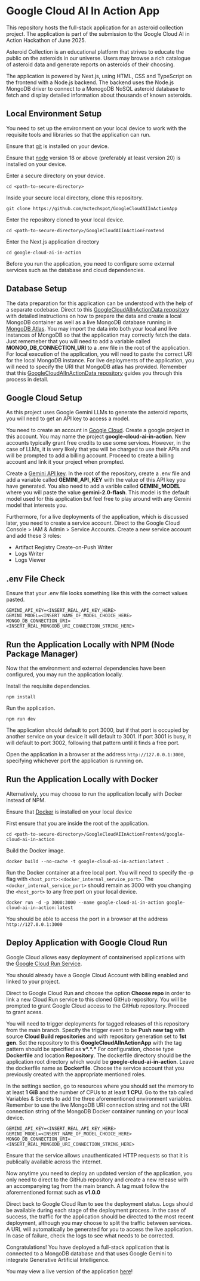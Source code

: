 # Google Cloud AI In Action App
This repository hosts the full-stack application for an asteroid collection project. The application is part of the submission to the Google Cloud AI in Action Hackathon of June 2025.

Asteroid Collection is an educational platform that strives to educate the public on the asteroids in our universe. Users may browse a rich catalogue of asteroid data and generate reports on asteroids of their choosing.

The application is powered by Next.js, using HTML, CSS and TypeScript on the frontend with a Node.js backend. The backend uses the Node.js MongoDB driver to connect to a MonogoDB NoSQL asteroid database to fetch and display detailed information about thousands of known asteroids.

## Local Environment Setup

You need to set up the environment on your local device to work with the requisite tools and libraries so that the application can run.

Ensure that [git](https://git-scm.com/downloads) is installed on your device.

Ensure that [node](https://nodejs.org/en/download) version 18 or above (preferably at least version 20) is installed on your device.

Enter a secure directory on your device.
```
cd <path-to-secure-directory>
```

Inside your secure local directory, clone this repository.
```
git clone https://github.com/mctechspot/GoogleCloudAIInActionApp
```

Enter the repository cloned to your local device.
```
cd <path-to-secure-directory>/GoogleCloudAIInActionFrontend
```

Enter the Next.js application directory
```
cd google-cloud-ai-in-action
```

Before you run the application, you need to configure some external services such as the database and cloud dependencies.

## Database Setup
The data preparation for this application can be understood with the help of a separate codebase. Direct to this [GoogleCloudAIInActionData repository](https://github.com/mctechspot/GoogleCloudAIInActionData) with detailed instructions on how to prepare the data and create a local MongoDB container as well as a live MongoDB database running in [MongoDB Atlas](https://www.mongodb.com/docs/atlas/getting-started/). You may import the data into both your local and live instances of MongoDB so that the application may correctly fetch the data. Just rememeber that you will need to add a variable called **MONGO_DB_CONNECTION_URI** to a .env file in the root of the application. For local execution of the application, you will need to paste the correct URI for the local MongoDB instance. For live deployments of the application, you will need to specify the URI that MongoDB atlas has provided. Remember that this [GoogleCloudAIInActionData repository](https://github.com/mctechspot/GoogleCloudAIInActionData) guides you through this process in detail.

## Google Cloud Setup
As this project uses Google Gemini LLMs to generate the asteroid reports, you will need to get an API key to access a model. 

You need to create an account in [Google Cloud](https://console.cloud.google.com/). Create a google project in this account. You may name the project **google-cloud-ai-in-action**. New accounts typically grant free credits to use some services. However, in the case of LLMs, it is very likely that you will be charged to use their APIs and will be prompted to add a billing account. Proceed to create a billing account and link it your project when prompted.

Create a [Gemini API key](https://ai.google.dev/gemini-api/docs/api-key). In the root of the repository, create a .env file and add a variable called **GEMINI_API_KEY** with the value of this API key you have generated. You also need to add a varible called **GEMINI_MODEL** where you will paste the value **gemini-2.0-flash**. This model is the default model used for this application but feel free to play around with any Gemini model that interests you.

Furthermore, for a live deployments of the application, which is discussed later, you need to create a service account. Direct to the Google Cloud Console > IAM & Admin > Service Accounts. Create a new service account and add these 3 roles:
- Artifact Registry Create-on-Push Writer
- Logs Writer
- Logs Viewer

## .env File Check
Ensure that your .env file looks something like this with the correct values pasted.
```
GEMINI_API_KEY=<INSERT_REAL_API_KEY_HERE>
GEMINI_MODEL=<INSERT_NAME_OF_MODEL_CHOICE_HERE>
MONGO_DB_CONNECTION_URI=<INSERT_REAL_MONGODB_URI_CONNECTION_STRING_HERE>
```

## Run the Application Locally with NPM (Node Package Manager)
Now that the environment and external dependencies have been configured, you may run the application locally.

Install the requisite dependencies.
```
npm install
```

Run the application.
```
npm run dev
```

The application should default to port 3000, but if that port is occupied by another service on your device it will default to 3001. If port 3001 is busy, it will default to port 3002, following that pattern until it finds a free port.

Open the application in a browser at the address ``http://127.0.0.1:3000``, specifying whichever port the application is running on.

## Run the Application Locally with Docker

Alternatively, you may choose to run the application locally with Docker instead of NPM.

Ensure that [Docker](https://docs.docker.com/engine/install/) is installed on your local device

First ensure that you are inside the root of the application.
```
cd <path-to-secure-directory>/GoogleCloudAIInActionFrontend/google-cloud-ai-in-action
```

Build the Docker image.
```
docker build --no-cache -t google-cloud-ai-in-action:latest .
```

Run the Docker container at a free local port. You will need to specify the -p flag with ``<host_port>:<docker_internal_service_port>``. The ``<docker_internal_service_port>`` should remain as 3000 with you changing the ``<host_port>`` to any free port on your local device.
```
docker run -d -p 3000:3000 --name google-cloud-ai-in-action google-cloud-ai-in-action:latest
```

You should be able to access the port in a browser at the address ``http://127.0.0.1:3000``

## Deploy Application with Google Cloud Run
Google Cloud allows easy deployment of containerised applications with the [Google Cloud Run Service](https://cloud.google.com/run).

You should already have a Google Cloud Account with billing enabled and linked to your project. 

Direct to Google Cloud Run and choose the option **Choose repo** in order to link a new Cloud Run service to this cloned GitHub repository. You will be prompted to grant Google Cloud access to the GitHub repository. Proceed to grant acess.

You will need to trigger deployments for tagged releases of this repository from the main branch. Specify the trigger event to be **Push new tag** with source 
**Cloud Build repositories** and with repository generation set to **1st gen**. Set the repository to this **GoogleCloudAIInActionApp** with the tag pattern should be specified as **v\*.\*.\*** For configuration, choose type **Dockerfile** and location **Repository**. The dockerfile directory should be the application root directory which would be **google-cloud-ai-in-action**. Leave the dockerfile name as **Dockerfile**. Choose the service account that you previously created with the appropriate mentioned roles. 

In the settings section, go to resources where you should set the memory to at least **1 GiB** and the number of CPUs to at least **1 CPU**. Go to the tab called Variables & Secrets to add the three aforementioned environment variables. Remember to use the live MongoDB URI connection string and not the URI connection string of the MongoDB Docker container running on your local device.
```
GEMINI_API_KEY=<INSERT_REAL_API_KEY_HERE>
GEMINI_MODEL=<INSERT_NAME_OF_MODEL_CHOICE_HERE>
MONGO_DB_CONNECTION_URI=<INSERT_REAL_MONGODB_URI_CONNECTION_STRING_HERE>
```

Ensure that the service allows unauthenticated HTTP requests so that it is publically available across the internet.

Now anytime you need to deploy an updated version of the application, you only need to direct to the GitHub repository and create a new release with an accompanying tag from the main branch. A tag must follow the aforementioned format such as **v1.0.0**

Direct back to Google Cloud Run to see the deployment status. Logs should be available during each stage of the deployment process. In the case of success, the traffic for the application should be directed to the most recent deployment, although you may choose to split the traffic between services. A URL will automatically be generated for you to access the live application. In case of failure, check the logs to see what needs to be corrected. 

Congratulations! You have deployed a full-stack application that is connected to a MongoDB database and that uses Google Gemini to integrate Generative Artificial Intelligence.

You may view a live version of the application [here](https://google-cloud-ai-in-action-app-413579270418.europe-west1.run.app/)!